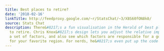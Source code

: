 ```yaml
---
title: Best places to retire?
date: '2018-02-16'
linkTitle: http://feedproxy.google.com/~r/StatsChat/~3/X8S60fON8k0/
source: Stats Chat
description: There&#8217;s a fun visualisation in the Herald of best places in NZ
  to retire. Chris Knox&#8217;s design lets you adjust the relative importance of
  a set of factors, and also see which factors are responsible for a good or bad ranking
  for your favorite region. For nerds, he&#8217;s even put up the code and data. [&#8230;]
---
```

